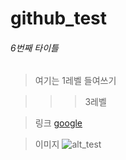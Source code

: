 # github_test

###### 6번째 타이틀

> 여기는 1레벨 들여쓰기
 
>>> 3레벨

>링크
[google](https://www.google.com)

>이미지
![alt_test](http://news.samsungdisplay.com/wp-content/uploads/2018/08/8.jpg)
